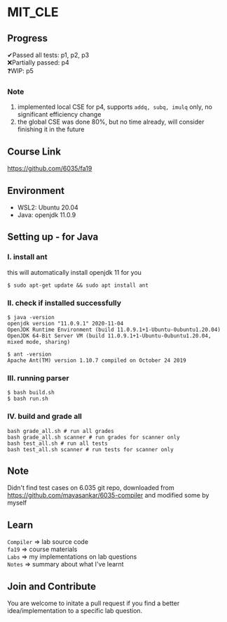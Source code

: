 # MIT_CLE

## Progress
✔Passed all tests: p1, p2, p3\
❌Partially passed: p4\
❓WIP: p5
### Note
1. implemented local CSE for p4, supports `addq, subq, imulq` only, no significant efficiency change
2. the global CSE was done 80%, but no time already, will consider finishing it in the future

## Course Link
https://github.com/6035/fa19

## Environment
- WSL2: Ubuntu 20.04
- Java: openjdk 11.0.9

## Setting up - for Java
### I. install ant
this will automatically install openjdk 11 for you
```
$ sudo apt-get update && sudo apt install ant
```
### II. check if installed successfully
```
$ java -version
openjdk version "11.0.9.1" 2020-11-04
OpenJDK Runtime Environment (build 11.0.9.1+1-Ubuntu-0ubuntu1.20.04)
OpenJDK 64-Bit Server VM (build 11.0.9.1+1-Ubuntu-0ubuntu1.20.04, mixed mode, sharing)
```
```
$ ant -version
Apache Ant(TM) version 1.10.7 compiled on October 24 2019
```
### III. running parser
```
$ bash build.sh
$ bash run.sh
```
### IV. build and grade all
```
bash grade_all.sh # run all grades
bash grade_all.sh scanner # run grades for scanner only
bash test_all.sh # run all tests
bash test_all.sh scanner # run tests for scanner only
```

## Note
Didn't find test cases on 6.035 git repo, downloaded from https://github.com/mayasankar/6035-compiler and modified some by myself

## Learn
`Compiler` => lab source code\
`fa19` => course materials\
`Labs` => my implementations on lab questions\
`Notes` => summary about what I've learnt

## Join and Contribute
You are welcome to initate a pull request if you find a better idea/implementation to a specific lab question.